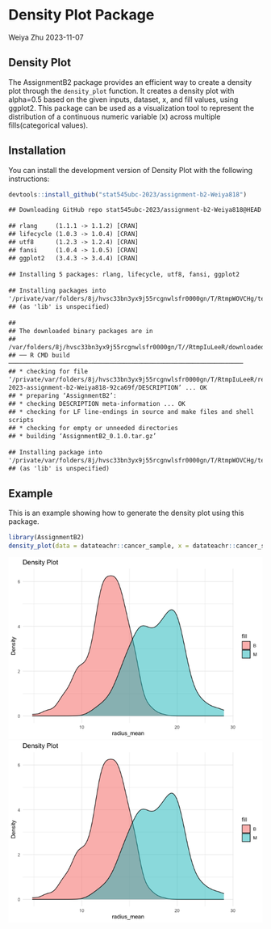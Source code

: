 Density Plot Package
================
Weiya Zhu
2023-11-07

## Density Plot

The AssignmentB2 package provides an efficient way to create a density
plot through the `density_plot` function. It creates a density plot with
alpha=0.5 based on the given inputs, dataset, x, and fill values, using
ggplot2. This package can be used as a visualization tool to represent
the distribution of a continuous numeric variable (x) across multiple
fills(categorical values).

## Installation

You can install the development version of Density Plot with the
following instructions:

``` r
devtools::install_github("stat545ubc-2023/assignment-b2-Weiya818")
```

    ## Downloading GitHub repo stat545ubc-2023/assignment-b2-Weiya818@HEAD

    ## rlang     (1.1.1 -> 1.1.2) [CRAN]
    ## lifecycle (1.0.3 -> 1.0.4) [CRAN]
    ## utf8      (1.2.3 -> 1.2.4) [CRAN]
    ## fansi     (1.0.4 -> 1.0.5) [CRAN]
    ## ggplot2   (3.4.3 -> 3.4.4) [CRAN]

    ## Installing 5 packages: rlang, lifecycle, utf8, fansi, ggplot2

    ## Installing packages into '/private/var/folders/8j/hvsc33bn3yx9j55rcgnwlsfr0000gn/T/RtmpWOVCHg/temp_libpath39226c77c4eb'
    ## (as 'lib' is unspecified)

    ## 
    ## The downloaded binary packages are in
    ##  /var/folders/8j/hvsc33bn3yx9j55rcgnwlsfr0000gn/T//RtmpIuLeeR/downloaded_packages
    ## ── R CMD build ─────────────────────────────────────────────────────────────────
    ## * checking for file ‘/private/var/folders/8j/hvsc33bn3yx9j55rcgnwlsfr0000gn/T/RtmpIuLeeR/remotesaabd5c31963f/stat545ubc-2023-assignment-b2-Weiya818-92ca69f/DESCRIPTION’ ... OK
    ## * preparing ‘AssignmentB2’:
    ## * checking DESCRIPTION meta-information ... OK
    ## * checking for LF line-endings in source and make files and shell scripts
    ## * checking for empty or unneeded directories
    ## * building ‘AssignmentB2_0.1.0.tar.gz’

    ## Installing package into '/private/var/folders/8j/hvsc33bn3yx9j55rcgnwlsfr0000gn/T/RtmpWOVCHg/temp_libpath39226c77c4eb'
    ## (as 'lib' is unspecified)

## Example

This is an example showing how to generate the density plot using this
package.

``` r
library(AssignmentB2)
density_plot(data = datateachr::cancer_sample, x = datateachr::cancer_sample$radius_mean, fill = datateachr::cancer_sample$diagnosis, x_axis_name = "radius_mean")
```

![](README_files/figure-gfm/unnamed-chunk-2-1.png)<!-- --> ![Included
the generated file here to show the result in README
file](README_files/figure-gfm/unnamed-chunk-2-1.png)
